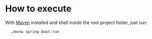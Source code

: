 # How to execute

With [Maven](https://maven.apache.org/) installed and shell inside the root project folder, just run: 
```bash
  ./mvnw spring-boot:run
```